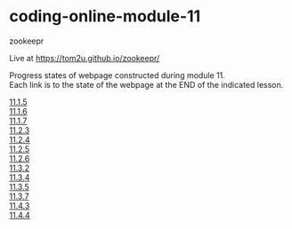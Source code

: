 # coding-online-module-11

zookeepr  

Live at https://tom2u.github.io/zookeepr/  

Progress states of webpage constructed during module 11.  
Each link is to the state of the webpage at the END of the indicated lesson.  

[11.1.5](https://github.com/tom2u/coding-online-module-11/tree/master/11.1.5)  
[11.1.6](https://github.com/tom2u/coding-online-module-11/tree/master/11.1.6)  
[11.1.7](https://github.com/tom2u/coding-online-module-11/tree/master/11.1.7)  
[11.2.3](https://github.com/tom2u/coding-online-module-11/tree/master/11.2.3)  
[11.2.4](https://github.com/tom2u/coding-online-module-11/tree/master/11.2.4)  
[11.2.5](https://github.com/tom2u/coding-online-module-11/tree/master/11.2.5)  
[11.2.6](https://github.com/tom2u/coding-online-module-11/tree/master/11.2.6)  
[11.3.2](https://github.com/tom2u/coding-online-module-11/tree/master/11.3.2)  
[11.3.4](https://github.com/tom2u/coding-online-module-11/tree/master/11.3.4)  
[11.3.5](https://github.com/tom2u/coding-online-module-11/tree/master/11.3.5)  
[11.3.7](https://github.com/tom2u/coding-online-module-11/tree/master/11.3.7)  
[11.4.3](https://github.com/tom2u/coding-online-module-11/tree/master/11.4.3)  
[11.4.4](https://github.com/tom2u/coding-online-module-11/tree/master/11.4.4)  